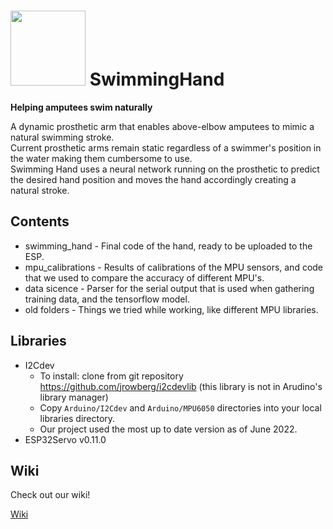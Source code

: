 # <img src="https://user-images.githubusercontent.com/75077005/180175601-372a96b2-a3f9-471a-9e38-975cca952ac1.png" data-canonical-src="https://user-images.githubusercontent.com/75077005/180175601-372a96b2-a3f9-471a-9e38-975cca952ac1.png" width="120" height="120" />  SwimmingHand

**Helping amputees swim naturally**


A dynamic prosthetic arm that enables above-elbow amputees to mimic a natural swimming stroke.  
Current prosthetic arms remain static regardless of a swimmer's position in the water making them cumbersome to use.  
Swimming Hand uses a neural network running on the prosthetic to predict the desired hand position and moves the hand accordingly creating a natural stroke.  

## Contents

- swimming_hand - Final code of the hand, ready to be uploaded to the ESP.
- mpu_calibrations - Results of calibrations of the MPU sensors, and code that we used to compare the accuracy of different MPU's.
- data sicence - Parser for the serial output that is used when gathering training data, and the tensorflow model.
- old folders - Things we tried while working, like different MPU libraries.

## Libraries

- I2Cdev
  - To install: clone from git repository https://github.com/jrowberg/i2cdevlib (this library is not in Arudino's library manager)  
  - Copy `Arduino/I2Cdev` and `Arduino/MPU6050` directories into your local libraries directory.  
  - Our project used the most up to date version as of June 2022.
- ESP32Servo v0.11.0  

## Wiki

Check out our wiki!

[Wiki](https://github.con/bensha1/SwimmingHand/wiki)
